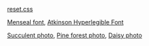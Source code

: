 [reset.css](https://meyerweb.com/eric/tools/css/reset/)

[Menseal font](https://fontesk.com/menseal-typeface/), 
[Atkinson Hyperlegible Font](https://www.fontsquirrel.com/fonts/atkinson-hyperlegible)

[Succulent photo](https://www.pexels.com/photo/close-up-photo-of-succulent-plants-1868870/), 
[Pine forest photo](https://www.pexels.com/photo/green-pine-trees-1179229/), 
[Daisy photo](https://www.pexels.com/photo/photo-of-daisy-flowers-1477166/)